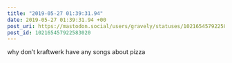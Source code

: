 ```yaml
---
title: "2019-05-27 01:39:31.94"
date: 2019-05-27 01:39:31.94 +00
post_uri: https://mastodon.social/users/gravely/statuses/102165457922583020
post_id: 102165457922583020
---
```

why don’t kraftwerk have any songs about pizza


